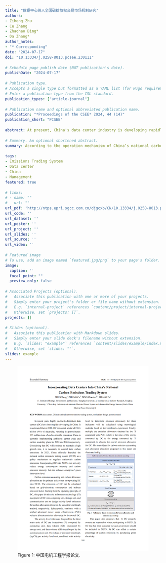 ```yaml
---
title: "数据中心纳入全国碳排放权交易市场机制研究"
authors:
- Ziheng Zhu
- Ce Zhang
- Zhaohao Ding*
- Da Zhang*
author_notes:
- "* Corresponding"
date: "2024-07-17"
doi: "10.13334/j.0258-8013.pcsee.230111"

# Schedule page publish date (NOT publication's date).
publishDate: "2024-07-17"

# Publication type.
# Accepts a single type but formatted as a YAML list (for Hugo requirements).
# Enter a publication type from the CSL standard.
publication_types: ["article-journal"]

# Publication name and optional abbreviated publication name.
publication: "*Proceedings of the CSEE* 2024, 44 (14)"
publication_short: "PCSEE"

abstract: At present, China's data center industry is developing rapidly, with a large scale and huge power consumption, resulting in a large number of indirect greenhouse gas emissions. With the proposal of "carbon peak" and "carbon neutrality" goals, the data center can be brought into China’s national carbon emissions trading system to guide the green development of the data center and regulate the energy efficiency of the data center from a higher level. According to the operation mechanism of China’s national carbon emissions trading system and starting from the operation mechanism of each component of the data center, this paper designs the management mechanisms including the allocation method of carbon emission quota, carbon emission accounting method and data quality supervision of the data center, and determines the responsibility subject and scale boundary of the data center incorporated into China’s national carbon emissions trading system in combination with the existing policies.

# Summary. An optional shortened abstract.
summary: According to the operation mechanism of China’s national carbon emissions trading system and starting from the operation mechanism of each component of the data center, this paper designs the management mechanisms including the allocation method of carbon emission quota, carbon emission accounting method and data quality supervision of the data center, and determines the responsibility subject and scale boundary of the data center incorporated into China’s national carbon emissions trading system in combination with the existing policies.

tags:
- Emissions Trading System
- Data center
- China
- Management
featured: true

# links:
# - name: ""
#   url: ""
url_pdf: 'http://ntps.epri.sgcc.com.cn/djgcxb/CN/10.13334/j.0258-8013.pcsee.230111'
url_code: ''
url_dataset: ''
url_poster: ''
url_project: ''
url_slides: ''
url_source: ''
url_video: ''

# Featured image
# To use, add an image named `featured.jpg/png` to your page's folder. 
image:
  caption: ''
  focal_point: ""
  preview_only: false

# Associated Projects (optional).
#   Associate this publication with one or more of your projects.
#   Simply enter your project's folder or file name without extension.
#   E.g. `internal-project` references `content/project/internal-project/index.md`.
#   Otherwise, set `projects: []`.
projects: []

# Slides (optional).
#   Associate this publication with Markdown slides.
#   Simply enter your slide deck's filename without extension.
#   E.g. `slides: "example"` references `content/slides/example/index.md`.
#   Otherwise, set `slides: ""`.
slides: example
---
```


<figure>
  <img src="./paper.png" alt="pnas_papaer">
  <figcaption>Figure 1: 中国电机工程学报论文.</figcaption>
</figure>
